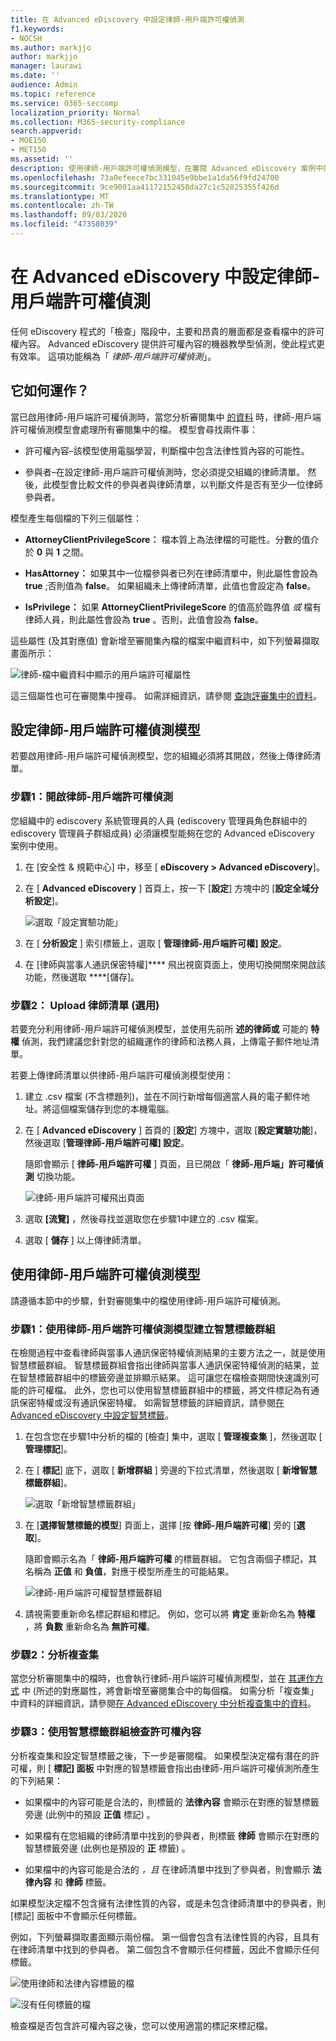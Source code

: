 ```yaml
---
title: 在 Advanced eDiscovery 中設定律師-用戶端許可權偵測
f1.keywords:
- NOCSH
ms.author: markjjo
author: markjjo
manager: laurawi
ms.date: ''
audience: Admin
ms.topic: reference
ms.service: O365-seccomp
localization_priority: Normal
ms.collection: M365-security-compliance
search.appverid:
- MOE150
- MET150
ms.assetid: ''
description: 使用律師-用戶端許可權偵測模型，在審閱 Advanced eDiscovery 案例中的內容時，使用具有許可權內容的機器學習式偵測。
ms.openlocfilehash: 73a0efeece7bc331045e9bbe1a1da56f9fd24700
ms.sourcegitcommit: 9ce9001aa41172152458da27c1c52825355f426d
ms.translationtype: MT
ms.contentlocale: zh-TW
ms.lasthandoff: 09/03/2020
ms.locfileid: "47358039"
---
```

# <a name="set-up-attorney-client-privilege-detection-in-advanced-ediscovery"></a>在 Advanced eDiscovery 中設定律師-用戶端許可權偵測

任何 eDiscovery 程式的「檢查」階段中，主要和昂貴的層面都是查看檔中的許可權內容。 Advanced eDiscovery 提供許可權內容的機器教學型偵測，使此程式更有效率。 這項功能稱為「 *律師-用戶端許可權偵測*」。

## <a name="how-does-it-work"></a>它如何運作？

當已啟用律師-用戶端許可權偵測時，當您分析審閱集中 [的資料](analyzing-data-in-review-set.md) 時，律師-用戶端許可權偵測模型會處理所有審閱集中的檔。 模型會尋找兩件事：

- 許可權內容–該模型使用電腦學習，判斷檔中包含法律性質內容的可能性。

- 參與者–在設定律師-用戶端許可權偵測時，您必須提交組織的律師清單。 然後，此模型會比較文件的參與者與律師清單，以判斷文件是否有至少一位律師參與者。

模型產生每個檔的下列三個屬性：

- **AttorneyClientPrivilegeScore：** 檔本質上為法律檔的可能性。分數的值介於 **0** 與 **1** 之間。

- **HasAttorney：** 如果其中一位檔參與者已列在律師清單中，則此屬性會設為 **true** ;否則值為 **false**。 如果組織未上傳律師清單，此值也會設定為 **false**。

- **IsPrivilege：** 如果 **AttorneyClientPrivilegeScore** 的值高於臨界值 *或* 檔有律師人員，則此屬性會設為 **true** 。否則，此值會設為 **false**。

這些屬性 (及其對應值) 會新增至審閱集內檔的檔案中繼資料中，如下列螢幕擷取畫面所示：

![律師-檔中繼資料中顯示的用戶端許可權屬性](../media/AeDAttorneyClientPrivilegeMetadata.png)

這三個屬性也可在審閱集中搜尋。 如需詳細資訊，請參閱 [查詢評審集中的資料](review-set-search.md)。

## <a name="set-up-the-attorney-client-privilege-detection-model"></a>設定律師-用戶端許可權偵測模型

若要啟用律師-用戶端許可權偵測模型，您的組織必須將其開啟，然後上傳律師清單。

### <a name="step-1-turn-on-attorney-client-privilege-detection"></a>步驟1：開啟律師-用戶端許可權偵測

您組織中的 ediscovery 系統管理員的人員 (ediscovery 管理員角色群組中的 ediscovery 管理員子群組成員) 必須讓模型能夠在您的 Advanced eDiscovery 案例中使用。

1. 在 [安全性 & 規範中心] 中，移至 [ **eDiscovery > Advanced eDiscovery**]。

2. 在 [ **Advanced eDiscovery** ] 首頁上，按一下 [**設定**] 方塊中的 [**設定全域分析設定**]。

   ![選取「設定實驗功能」](../media/AeDExperimentalFeatures.png)

3. 在 [ **分析設定** ] 索引標籤上，選取 [ **管理律師-用戶端許可權] 設定**。

4. 在 [律師與當事人通訊保密特權]**** 飛出視窗頁面上，使用切換開關來開啟該功能，然後選取 ****[儲存]。

### <a name="step-2-upload-a-list-of-attorneys-optional"></a>步驟2： Upload 律師清單 (選用) 

若要充分利用律師-用戶端許可權偵測模型，並使用先前所 **述的律師或** 可能的 **特權** 偵測，我們建議您針對您的組織運作的律師和法務人員，上傳電子郵件地址清單。 

若要上傳律師清單以供律師-用戶端許可權偵測模型使用：

1. 建立 .csv 檔案 (不含標題列)，並在不同行新增每個適當人員的電子郵件地址。將這個檔案儲存到您的本機電腦。

2. 在 [ **Advanced eDiscovery** ] 首頁的 [**設定**] 方塊中，選取 [**設定實驗功能**]，然後選取 [**管理律師-用戶端許可權] 設定**。

   隨即會顯示 [ **律師-用戶端許可權** ] 頁面，且已開啟「 **律師-用戶端」許可權偵測** 切換功能。

   ![律師-用戶端許可權飛出頁面](../media/AeDUploadAttorneyList.png)

3. 選取 **[流覽]** ，然後尋找並選取您在步驟1中建立的 .csv 檔案。

4. 選取 [ **儲存** ] 以上傳律師清單。

## <a name="use-the-attorney-client-privilege-detection-model"></a>使用律師-用戶端許可權偵測模型

請遵循本節中的步驟，針對審閱集中的檔使用律師-用戶端許可權偵測。

### <a name="step-1-create-a-smart-tag-group-with-attorney-client-privilege-detection-model"></a>步驟1：使用律師-用戶端許可權偵測模型建立智慧標籤群組

在檢閱過程中查看律師與當事人通訊保密特權偵測結果的主要方法之一，就是使用智慧標籤群組。 智慧標籤群組會指出律師與當事人通訊保密特權偵測的結果，並在智慧標籤群組中的標籤旁邊並排顯示結果。 這可讓您在檔檢查期間快速識別可能的許可權檔。 此外，您也可以使用智慧標籤群組中的標籤，將文件標記為有通訊保密特權或沒有通訊保密特權。 如需智慧標籤的詳細資訊，請參閱[在 Advanced eDiscovery 中設定智慧標籤](smart-tags.md)。

1. 在包含您在步驟1中分析的檔的 [檢查] 集中，選取 [ **管理複查集** ]，然後選取 [ **管理標記**]。
 
2. 在 [ **標記**] 底下，選取 [ **新增群組** ] 旁邊的下拉式清單，然後選取 [ **新增智慧標籤群組**]。

   ![選取「新增智慧標籤群組」](../media/AeDCreateSmartTag.png)

3. 在 [**選擇智慧標籤的模型**] 頁面上，選擇 [按 **律師-用戶端許可權**] 旁的 [**選取**]。

   隨即會顯示名為「 **律師-用戶端許可權** 的標籤群組。 它包含兩個子標記，其名稱為 **正值** 和 **負值**，對應于模型所產生的可能結果。

   ![律師-用戶端許可權智慧標籤群組](../media/AeDAttorneyClientSmartTagGroup.png)

3. 請視需要重新命名標記群組和標記。 例如，您可以將 **肯定** 重新命名為 **特權** ，將 **負數** 重新命名為 **無許可權**。

### <a name="step-2-analyze-a-review-set"></a>步驟2：分析複查集

當您分析審閱集中的檔時，也會執行律師-用戶端許可權偵測模型，並在 [其運作方式](#how-does-it-work) 中 (所述的對應屬性，將會新增至審閱集合中的每個檔。 如需分析「複查集」中資料的詳細資訊，請參閱[在 Advanced eDiscovery 中分析複查集中的資料](analyzing-data-in-review-set.md)。

### <a name="step-3-use-the-smart-tag-group-for-review-of-privileged-content"></a>步驟3：使用智慧標籤群組檢查許可權內容

分析複查集和設定智慧標籤之後，下一步是審閱檔。 如果模型決定檔有潛在的許可權，則 [ **標記] 面板** 中對應的智慧標籤會指出由律師-用戶端許可權偵測所產生的下列結果：

- 如果檔中的內容可能是合法的，則標籤的 **法律內容** 會顯示在對應的智慧標籤旁邊 (此例中的預設 **正值** 標記) 。

- 如果檔有在您組織的律師清單中找到的參與者，則標籤 **律師** 會顯示在對應的智慧標籤旁邊 (此例也是預設的 **正** 標籤) 。

- 如果檔中的內容可能是合法的 *，且* 在律師清單中找到了參與者，則會顯示 **法律內容**  和 **律師** 標籤。 

如果模型決定檔不包含擁有法律性質的內容，或是未包含律師清單中的參與者，則 [標記] 面板中不會顯示任何標籤。

例如，下列螢幕擷取畫面顯示兩份檔。 第一個會包含有法律性質的內容，且具有在律師清單中找到的參與者。 第二個包含不會顯示任何標籤，因此不會顯示任何標籤。

![使用律師和法律內容標籤的檔](../media/AeDTaggingPanelLegalContentAttorney.png)

![沒有任何標籤的檔](../media/AeDTaggingPanelNegative.png)

檢查檔是否包含許可權內容之後，您可以使用適當的標記來標記檔。
